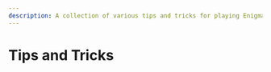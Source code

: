 ```yaml
---
description: A collection of various tips and tricks for playing Enigmatica 9
---
```


# Tips and Tricks

